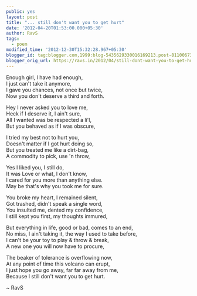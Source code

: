 ```yaml
---
public: yes
layout: post
title: "... still don't want you to get hurt"
date: '2012-04-20T01:53:00.000+05:30'
author: RavS
tags:
  - poem 
modified_time: '2012-12-30T15:32:28.967+05:30'
blogger_id: tag:blogger.com,1999:blog-5435629330016169213.post-8110067305996871432
blogger_orig_url: https://ravs.in/2012/04/still-dont-want-you-to-get-hurt
---
```


Enough girl, I have had enough,  
I just can't take it anymore,  
I gave you chances, not once but twice,  
Now you don't deserve a third and forth.

Hey I never asked you to love me,  
Heck if I deserve it, I ain't sure,  
All I wanted was be respected a li'l,  
But you behaved as if I was obscure,

I tried my best not to hurt you,  
Doesn't matter if I got hurt doing so,  
But you treated me like a dirt-bag,  
A commodity to pick, use 'n throw,

Yes I liked you, I still do,  
It was Love or what, I don't know,  
I cared for you more than anything else.  
May be that's why you took me for sure.

You broke my heart, I remained silent,   
Got trashed, didn't speak a single word,  
You insulted me, dented my confidence,  
I still kept you first, my thoughts immured,

But everything in life, good or bad, comes to an end,   
No miss, I ain't taking it, the way I used to take before,  
I can't be your toy to play & throw & break,  
A new one you will now have to procure,

The beaker of tolerance is overflowing now,  
At any point of time this volcano can erupt,  
I just hope you go away, far far away from me,  
Because I still don't want you to get hurt.

~ RavS

